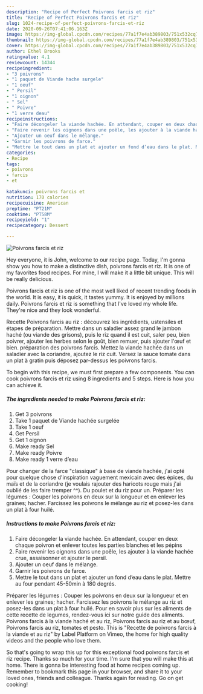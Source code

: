 ```yaml
---
description: "Recipe of Perfect Poivrons farcis et riz"
title: "Recipe of Perfect Poivrons farcis et riz"
slug: 1024-recipe-of-perfect-poivrons-farcis-et-riz
date: 2020-09-26T07:41:06.163Z
image: https://img-global.cpcdn.com/recipes/77a1f7e4ab389803/751x532cq70/poivrons-farcis-et-riz-photo-principale-de-la-recette.jpg
thumbnail: https://img-global.cpcdn.com/recipes/77a1f7e4ab389803/751x532cq70/poivrons-farcis-et-riz-photo-principale-de-la-recette.jpg
cover: https://img-global.cpcdn.com/recipes/77a1f7e4ab389803/751x532cq70/poivrons-farcis-et-riz-photo-principale-de-la-recette.jpg
author: Ethel Brooks
ratingvalue: 4.1
reviewcount: 14344
recipeingredient:
- "3 poivrons"
- "1 paquet de Viande hache surgele"
- "1 oeuf"
- " Persil"
- "1 oignon"
- " Sel"
- " Poivre"
- "1 verre deau"
recipeinstructions:
- "Faire décongeler la viande hachée. En attendant, couper en deux chaque poivron et enlever toutes les parties blanches et les pépins"
- "Faire revenir les oignons dans une poêle, les ajouter à la viande hachée crue, assaisonner et ajouter le persil."
- "Ajouter un oeuf dans le mélange."
- "Garnir les poivrons de farce."
- "Mettre le tout dans un plat et ajouter un fond d’eau dans le plat. Mettre au four pendant 45-50min à 180 degrés."
categories:
- Recipe
tags:
- poivrons
- farcis
- et

katakunci: poivrons farcis et 
nutrition: 170 calories
recipecuisine: American
preptime: "PT21M"
cooktime: "PT58M"
recipeyield: "1"
recipecategory: Dessert

---
```



![Poivrons farcis et riz](https://img-global.cpcdn.com/recipes/77a1f7e4ab389803/751x532cq70/poivrons-farcis-et-riz-photo-principale-de-la-recette.jpg)

Hey everyone, it is John, welcome to our recipe page. Today, I'm gonna show you how to make a distinctive dish, poivrons farcis et riz. It is one of my favorites food recipes. For mine, I will make it a little bit unique. This will be really delicious.

Poivrons farcis et riz is one of the most well liked of recent trending foods in the world. It is easy, it is quick, it tastes yummy. It is enjoyed by millions daily. Poivrons farcis et riz is something that I've loved my whole life. They're nice and they look wonderful.

Recette Poivrons farcis au riz : découvrez les ingrédients, ustensiles et étapes de préparation. Mettre dans un saladier assez grand le jambon haché (ou viande des grisons), puis le riz quand il est cuit, saler peu, bien poivrer, ajouter les herbes selon le goût, bien remuer, puis ajouter l&#39;œuf et bien. préparation des poivrons farcis. Mettez la viande hachée dans un saladier avec la coriandre, ajoutez le riz cuit. Versez la sauce tomate dans un plat à gratin puis déposez par-dessus les poivrons farcis.


To begin with this recipe, we must first prepare a few components. You can cook poivrons farcis et riz using 8 ingredients and 5 steps. Here is how you can achieve it.

<!--inarticleads1-->

##### The ingredients needed to make Poivrons farcis et riz:

1. Get 3 poivrons
1. Take 1 paquet de Viande hachée surgelée
1. Take 1 oeuf
1. Get  Persil
1. Get 1 oignon
1. Make ready  Sel
1. Make ready  Poivre
1. Make ready 1 verre d’eau


Pour changer de la farce &#34;classique&#34; à base de viande hachée, j&#39;ai opté pour quelque chose d&#39;inspiration vaguement mexicain avec des épices, du maïs et de la coriandre (je voulais rajouter des haricots rouge mais j&#39;ai oublié de les faire tremper ^^). Du poulet et du riz pour un. Préparer les légumes : Couper les poivrons en deux sur la longueur et en enlever les graines; hacher. Farcissez les poivrons le mélange au riz et posez-les dans un plat à four huilé. 

<!--inarticleads2-->

##### Instructions to make Poivrons farcis et riz:

1. Faire décongeler la viande hachée. En attendant, couper en deux chaque poivron et enlever toutes les parties blanches et les pépins
1. Faire revenir les oignons dans une poêle, les ajouter à la viande hachée crue, assaisonner et ajouter le persil.
1. Ajouter un oeuf dans le mélange.
1. Garnir les poivrons de farce.
1. Mettre le tout dans un plat et ajouter un fond d’eau dans le plat. Mettre au four pendant 45-50min à 180 degrés.


Préparer les légumes : Couper les poivrons en deux sur la longueur et en enlever les graines; hacher. Farcissez les poivrons le mélange au riz et posez-les dans un plat à four huilé. Pour en savoir plus sur les aliments de cette recette de legumes, rendez-vous ici sur notre guide des aliments. Poivrons farcis à la viande haché et au riz, Poivrons farcis au riz et au bœuf, Poivrons farcis au riz, tomates et pesto. This is &#34;Recette de poivrons farcis à la viande et au riz&#34; by Label Platform on Vimeo, the home for high quality videos and the people who love them. 

So that's going to wrap this up for this exceptional food poivrons farcis et riz recipe. Thanks so much for your time. I'm sure that you will make this at home. There is gonna be interesting food at home recipes coming up. Remember to bookmark this page in your browser, and share it to your loved ones, friends and colleague. Thanks again for reading. Go on get cooking!
